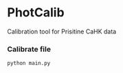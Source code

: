 # PhotCalib
 Calibration tool for Prisitine CaHK data 
 
 ### Calibrate file

 
 ```
 python main.py 
 ```
